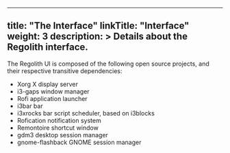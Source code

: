 
---
title: "The Interface"
linkTitle: "Interface"
weight: 3
description: >
  Details about the Regolith interface.
---

The Regolith UI is composed of the following open source projects, and their respective transitive dependencies:

* Xorg X display server
* i3-gaps window manager
* Rofi application launcher
* i3bar bar
* i3xrocks bar script scheduler, based on i3blocks
* Rofication notification system
* Remontoire shortcut window
* gdm3 desktop session manager
* gnome-flashback GNOME session manager